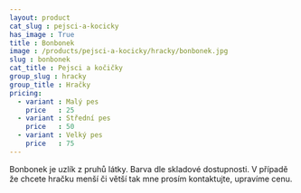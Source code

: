 ```yaml
---
layout: product
cat_slug : pejsci-a-kocicky
has_image : True
title : Bonbonek
image : /products/pejsci-a-kocicky/hracky/bonbonek.jpg
slug : bonbonek
cat_title : Pejsci a kočičky
group_slug : hracky
group_title : Hračky
pricing:
  - variant : Malý pes
    price   : 25
  - variant : Střední pes
    price   : 50
  - variant : Velký pes
    price   : 75
---
```


Bonbonek je uzlík z pruhů látky. Barva dle skladové dostupnosti.  V případě že chcete hračku menší či větší tak mne prosím kontaktujte, upravíme cenu.

